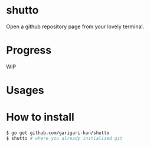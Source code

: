 # shutto

Open a github repository page from your lovely terminal.

# Progress
WIP

# Usages

# How to install
```sh
$ go get github.com/garigari-kun/shutto
$ shutto # where you already initialized git
```
